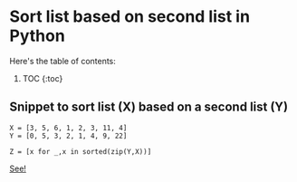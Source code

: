 # Sort list based on second list in Python

Here's the table of contents:

1. TOC
{:toc}

## Snippet to sort list (X) based on a second list (Y)

```
X = [3, 5, 6, 1, 2, 3, 11, 4]
Y = [0, 5, 3, 2, 1, 4, 9, 22]

Z = [x for _,x in sorted(zip(Y,X))]
```

[See!](https://stackoverflow.com/a/6618543)

